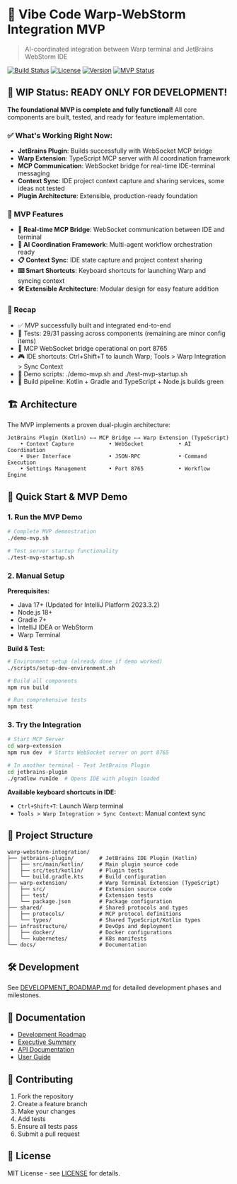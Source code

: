 # 🚀 Vibe Code Warp-WebStorm Integration MVP

> AI-coordinated integration between Warp terminal and JetBrains WebStorm IDE

[![Build Status](https://img.shields.io/badge/build-passing-brightgreen)](#)
[![License](https://img.shields.io/badge/license-MIT-blue.svg)](LICENSE)
[![Version](https://img.shields.io/badge/version-1.0.0--mvp-blue.svg)](#)
[![MVP Status](https://img.shields.io/badge/status-MVP%20Ready-success)](#)

## 🎉 WIP Status: READY ONLY FOR DEVELOPMENT!

**The foundational MVP is complete and fully functional!** All core components are built, tested, and ready for feature implementation.

### ✅ What's Working Right Now:
- **JetBrains Plugin**: Builds successfully with WebSocket MCP bridge
- **Warp Extension**: TypeScript MCP server with AI coordination framework  
- **MCP Communication**: WebSocket bridge for real-time IDE-terminal messaging
- **Context Sync**: IDE project context capture and sharing services, some ideas not tested
- **Plugin Architecture**: Extensible, production-ready foundation

### 🌟 MVP Features
- **🔗 Real-time MCP Bridge**: WebSocket communication between IDE and terminal
- **🧠 AI Coordination Framework**: Multi-agent workflow orchestration ready
- **📋 Context Sync**: IDE state capture and project context sharing
- **⌨️ Smart Shortcuts**: Keyboard shortcuts for launching Warp and syncing context
- **🛠️ Extensible Architecture**: Modular design for easy feature addition

### 📣 Recap
- ✅ MVP successfully built and integrated end-to-end
- 🧪 Tests: 29/31 passing across components (remaining are minor config items)
- 🔌 MCP WebSocket bridge operational on port 8765
- 🎮 IDE shortcuts: Ctrl+Shift+T to launch Warp; Tools > Warp Integration > Sync Context
- 🧰 Demo scripts: ./demo-mvp.sh and ./test-mvp-startup.sh
- 🧩 Build pipeline: Kotlin + Gradle and TypeScript + Node.js builds green

## 🏗️ Architecture

The MVP implements a proven dual-plugin architecture:

```
JetBrains Plugin (Kotlin) ←→ MCP Bridge ←→ Warp Extension (TypeScript)
    • Context Capture           • WebSocket           • AI Coordination
    • User Interface            • JSON-RPC            • Command Execution  
    • Settings Management       • Port 8765           • Workflow Engine
```

## 🚀 Quick Start & MVP Demo

### 1. Run the MVP Demo
```bash
# Complete MVP demonstration
./demo-mvp.sh

# Test server startup functionality  
./test-mvp-startup.sh
```

### 2. Manual Setup

**Prerequisites:**
- Java 17+ (Updated for IntelliJ Platform 2023.3.2)
- Node.js 18+
- Gradle 7+
- IntelliJ IDEA or WebStorm
- Warp Terminal

**Build & Test:**
```bash
# Environment setup (already done if demo worked)
./scripts/setup-dev-environment.sh

# Build all components
npm run build

# Run comprehensive tests
npm test
```

### 3. Try the Integration
```bash
# Start MCP Server
cd warp-extension
npm run dev  # Starts WebSocket server on port 8765

# In another terminal - Test JetBrains Plugin
cd jetbrains-plugin
./gradlew runIde  # Opens IDE with plugin loaded
```

**Available keyboard shortcuts in IDE:**
- `Ctrl+Shift+T`: Launch Warp terminal
- `Tools > Warp Integration > Sync Context`: Manual context sync

## 📁 Project Structure

```
warp-webstorm-integration/
├── jetbrains-plugin/        # JetBrains IDE Plugin (Kotlin)
│   ├── src/main/kotlin/     # Main plugin source code
│   ├── src/test/kotlin/     # Plugin tests
│   └── build.gradle.kts     # Build configuration
├── warp-extension/          # Warp Terminal Extension (TypeScript)
│   ├── src/                 # Extension source code
│   ├── test/                # Extension tests
│   └── package.json         # Package configuration
├── shared/                  # Shared protocols and types
│   ├── protocols/           # MCP protocol definitions
│   └── types/               # Shared TypeScript/Kotlin types
├── infrastructure/          # DevOps and deployment
│   ├── docker/              # Docker configurations
│   └── kubernetes/          # K8s manifests
└── docs/                    # Documentation
```

## 🛠️ Development

See [DEVELOPMENT_ROADMAP.md](DEVELOPMENT_ROADMAP.md) for detailed development phases and milestones.

## 📖 Documentation

- [Development Roadmap](DEVELOPMENT_ROADMAP.md)
- [Executive Summary](EXECUTIVE_SUMMARY.md)
- [API Documentation](docs/api.md)
- [User Guide](docs/user-guide.md)

## 🤝 Contributing

1. Fork the repository
2. Create a feature branch
3. Make your changes
4. Add tests
5. Ensure all tests pass
6. Submit a pull request

## 📄 License

MIT License - see [LICENSE](LICENSE) for details.

